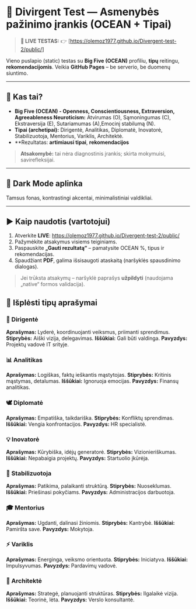 # 🌌 Divirgent Test — Asmenybės pažinimo įrankis (OCEAN + Tipai)

> **🧭 LIVE TESTAS:** 👉 [https://olemoz1977.github.io/Divergent-test-2/public/]

Vieno puslapio (static) testas su **Big Five (OCEAN)** profiliu, **tipų** reitingu, **rekomendacijomis**. Veikia **GitHub Pages** – be serverio, be duomenų siuntimo.

---

## 🔎 Kas tai?

- **Big Five (OCEAN) - Openness, Conscientiousness, Extraversion, Agreeableness Neuroticism:** Atvirumas (O), Sąmoningumas (C), Ekstraversija (E), Sutariamumas (A),Emocinį stabilumą (N).  
- **Tipai (archetipai):** Dirigentė, Analitikas, Diplomatė, Inovatorė, Stabilizuotoja, Mentorius, Variklis, Architektė.  
- **Rezultatas: **artimiausi tipai**, **rekomendacijos** 

> **Atsakomybė:** tai nėra diagnostinis įrankis; skirta mokymuisi, savirefleksijai.

---

## 🖤 Dark Mode aplinka

Tamsus fonas, kontrastingi akcentai, minimalistiniai valdikliai.

---

## ▶️ Kaip naudotis (vartotojui)

1. Atverkite **LIVE**: https://olemoz1977.github.io/Divergent-test-2/public/
2. Pažymėkite atsakymus  visiems teiginiams.  
3. Paspauskite **„Gauti rezultatą“** – pamatysite OCEAN %, tipus ir rekomendacijas.  
4. Spaudžiant **PDF**, galima išsisaugoti ataskaitą (naršyklės spausdinimo dialogas).

> Jei trūksta atsakymų – naršyklė paprašys **užpildyti** (naudojama „native“ formos validacija).


## 🧠 Išplėsti tipų aprašymai

### 🎯 Dirigentė
**Aprašymas:** Lyderė, koordinuojanti veiksmus, priimanti sprendimus.
**Stiprybės:** Aiški vizija, delegavimas.
**Iššūkiai:** Gali būti valdinga.
**Pavyzdys:** Projektų vadovė IT srityje.

### 📊 Analitikas
**Aprašymas:** Logiškas, faktų ieškantis mąstytojas.
**Stiprybės:** Kritinis mąstymas, detalumas.
**Iššūkiai:** Ignoruoja emocijas.
**Pavyzdys:** Finansų analitikas.

### 🕊️ Diplomatė
**Aprašymas:** Empatiška, taikdariška.
**Stiprybės:** Konfliktų sprendimas.
**Iššūkiai:** Vengia konfrontacijos.
**Pavyzdys:** HR specialistė.

### 💡 Inovatorė
**Aprašymas:** Kūrybiška, idėjų generatorė.
**Stiprybės:** Vizionieriškumas.
**Iššūkiai:** Nepabaigia projektų.
**Pavyzdys:** Startuolio įkūrėja.

### 🧱 Stabilizuotoja
**Aprašymas:** Patikima, palaikanti struktūrą.
**Stiprybės:** Nuoseklumas.
**Iššūkiai:** Priešinasi pokyčiams.
**Pavyzdys:** Administracijos darbuotoja.

### 🎓 Mentorius
**Aprašymas:** Ugdanti, dalinasi žiniomis.
**Stiprybės:** Kantrybė.
**Iššūkiai:** Pamiršta save.
**Pavyzdys:** Mokytoja.

### ⚡ Variklis
**Aprašymas:** Energinga, veiksmo orientuota.
**Stiprybės:** Iniciatyva.
**Iššūkiai:** Impulsyvumas.
**Pavyzdys:** Pardavimų vadovė.

### 🧠 Architektė
**Aprašymas:** Strategė, planuojanti struktūras.
**Stiprybės:** Ilgalaikė vizija.
**Iššūkiai:** Teorinė, lėta.
**Pavyzdys:** Verslo konsultantė.
